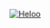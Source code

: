 [![Heloo](https://readme-typing-svg.demolab.com/?linesHello$20Welcom%20To$20my$20page=First+line+of+text;Second+line+of+text)](https://git.io/typing-svg)
